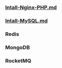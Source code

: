 

### [Intall-Nginx-PHP.md](Intall-Nginx-PHP.md)
### [Intall-MySQL.md](Intall-MySQL.md)
### Redis
### MongoDB
### RocketMQ

